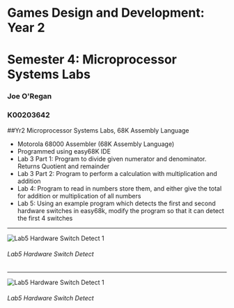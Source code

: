 # Games Design and Development: Year 2
# Semester 4: Microprocessor Systems Labs
### Joe O'Regan
### K00203642

##Yr2 Microprocessor Systems Labs, 68K Assembly Language

* Motorola 68000 Assembler (68K Assembly Language)
* Programmed using easy68K IDE
* Lab 3 Part 1: Program to divide given numerator and denominator. Returns Quotient and remainder
* Lab 3 Part 2: Program to perform a calculation with multiplication and addition
* Lab 4: Program to read in numbers store them, and either give the total for addition or multiplication of all numbers
* Lab 5: Using an example program which detects the first and second hardware switches in easy68k, modify the program so that it can detect the first 4 switches
---
![Lab5 Hardware Switch Detect 1](https://raw.githubusercontent.com/joeaoregan/Yr2-Microprocessor-Systems-Labs/master/Screenshots/Lab5a.png "Lab5 Hardware Switch Detect 1")
###### Lab5 Hardware Switch Detect
---
![Lab5 Hardware Switch Detect 1](https://raw.githubusercontent.com/joeaoregan/Yr2-Microprocessor-Systems-Labs/master/Screenshots/Lab5a.png "Lab5 Hardware Switch Detect 1")
###### Lab5 Hardware Switch Detect
